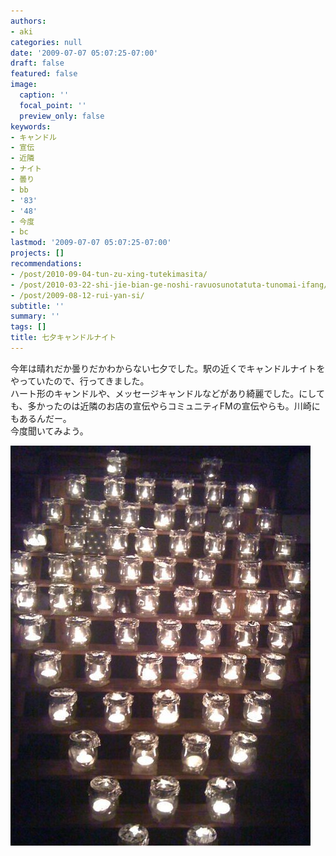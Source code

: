 ```yaml
---
authors:
- aki
categories: null
date: '2009-07-07 05:07:25-07:00'
draft: false
featured: false
image:
  caption: ''
  focal_point: ''
  preview_only: false
keywords:
- キャンドル
- 宣伝
- 近隣
- ナイト
- 曇り
- bb
- '83'
- '48'
- 今度
- bc
lastmod: '2009-07-07 05:07:25-07:00'
projects: []
recommendations:
- /post/2010-09-04-tun-zu-xing-tutekimasita/
- /post/2010-03-22-shi-jie-bian-ge-noshi-ravuosunotatuta-tunomai-ifang/
- /post/2009-08-12-rui-yan-si/
subtitle: ''
summary: ''
tags: []
title: 七夕キャンドルナイト
---
```


今年は晴れだか曇りだかわからない七夕でした。駅の近くでキャンドルナイトをやっていたので、行ってきました。  
ハート形のキャンドルや、メッセージキャンドルなどがあり綺麗でした。にしても、多かったのは近隣のお店の宣伝やらコミュニティFMの宣伝やらも。川崎にもあるんだー。  
今度聞いてみよう。

![](p_1600_1200_034bc5e1-3b83-48c7-abf0-9c021087bb3f.jpeg)